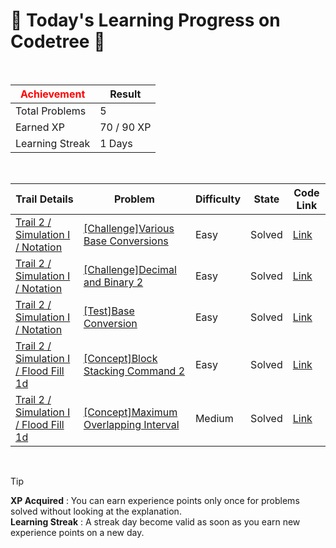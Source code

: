 # 🌲 Today's Learning Progress on Codetree 🌲

<br />

| <span style="color:red;display:block;text-align:center;"> **Achievement**</span> | Result |
|---|---|
|Total Problems| 5 |
| Earned XP | 70 / 90 XP |
| Learning Streak | 1 Days |

<br />

|Trail Details|Problem|Difficulty|State|Code Link|
|---|---|---|---|---|
|[Trail 2 / Simulation I / Notation](https://www.codetree.ai/trail-info/novice-mid/)|[[Challenge]Various Base Conversions](https://www.codetree.ai/trails/complete/curated-cards/challenge-various-numeral-system-transformations/)|Easy|Solved|[Link](https://github.com/linuschoudhury/codetree/blob/main/250629/%EC%97%AC%EB%9F%AC%EA%B0%80%EC%A7%80%20%EC%A7%84%EC%88%98%EB%B3%80%ED%99%98/various-numeral-system-transformations.py)|
|[Trail 2 / Simulation I / Notation](https://www.codetree.ai/trail-info/novice-mid/)|[[Challenge]Decimal and Binary 2](https://www.codetree.ai/trails/complete/curated-cards/challenge-decimal-and-binary-number-2/)|Easy|Solved|[Link](https://github.com/linuschoudhury/codetree/blob/main/250629/%EC%8B%AD%EC%A7%84%EC%88%98%EC%99%80%20%EC%9D%B4%EC%A7%84%EC%88%98%202/decimal-and-binary-number-2.py)|
|[Trail 2 / Simulation I / Notation](https://www.codetree.ai/trail-info/novice-mid/)|[[Test]Base Conversion](https://www.codetree.ai/trails/complete/curated-cards/test-transformation-of-number-system/)|Easy|Solved|[Link](https://github.com/linuschoudhury/codetree/blob/main/250629/%EC%A7%84%EC%88%98%20to%20%EC%A7%84%EC%88%98/transformation-of-number-system.py)|
|[Trail 2 / Simulation I / Flood Fill 1d](https://www.codetree.ai/trail-info/novice-mid/)|[[Concept]Block Stacking Command 2](https://www.codetree.ai/trails/complete/curated-cards/intro-block-stacking-commands2/)|Easy|Solved|[Link](https://github.com/linuschoudhury/codetree/blob/main/250629/%EB%B8%94%EB%9F%AD%EC%8C%93%EB%8A%94%20%EB%AA%85%EB%A0%B92/block-stacking-commands2.py)|
|[Trail 2 / Simulation I / Flood Fill 1d](https://www.codetree.ai/trail-info/novice-mid/)|[[Concept]Maximum Overlapping Interval](https://www.codetree.ai/trails/complete/curated-cards/intro-maximum-overlapped-segments/)|Medium|Solved|[Link](https://github.com/linuschoudhury/codetree/blob/main/250629/%EC%B5%9C%EB%8C%80%EB%A1%9C%20%EA%B2%B9%EC%B9%98%EB%8A%94%20%EA%B5%AC%EA%B0%84/maximum-overlapped-segments.py)|


<br />

> [!TIP]
> **XP Acquired** : You can earn experience points only once for problems solved without looking at the explanation.  
> **Learning Streak** : A streak day become valid as soon as you earn new experience points on a new day.

